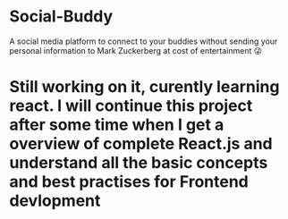# Social-Buddy
A social media platform  to connect to your buddies  without sending your personal information to  Mark Zuckerberg at cost of entertainment 😜

# Still working on it, curently learning react. I will continue this project after some time when I get a overview of complete React.js and understand all the basic concepts and best practises for Frontend devlopment
